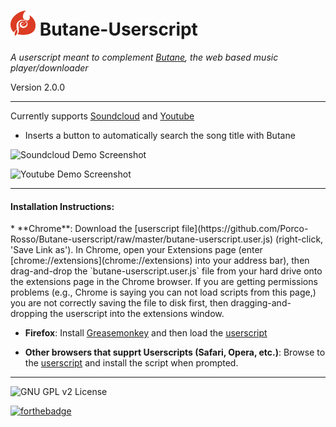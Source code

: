 <img src=https://raw.githubusercontent.com/Porco-Rosso/Butane/master/images/Logo.png width=40 height=40 />  Butane-Userscript
=====

*A userscript meant to complement [Butane](https://rawgit.com/Porco-Rosso/Butane/), the web based music player/downloader*

Version 2.0.0

---

Currently supports [Soundcloud](https://soundcloud.com) and [Youtube](https://www.youtube.com/)
- Inserts a button to automatically search the song title with Butane

![Soundcloud Demo Screenshot](http://i.imgur.com/2pNIlhq.png)


![Youtube Demo Screenshot](http://i.imgur.com/jLlURte.png)




___


<h4>Installation Instructions:</h4>
* **Chrome**: Download the [userscript file](https://github.com/Porco-Rosso/Butane-userscript/raw/master/butane-userscript.user.js) (right-click, 'Save Link as'). In Chrome, open your Extensions page (enter [chrome://extensions](chrome://extensions) into your address bar), then drag-and-drop the `butane-userscript.user.js` file from your hard drive onto the extensions page in the Chrome browser. If you are getting permissions problems (e.g., Chrome is saying you can not load scripts from this page,) you are not correctly saving the file to disk first, then dragging-and-dropping the userscript into the extensions window.


* **Firefox**: Install [Greasemonkey](https://addons.mozilla.org/en-US/firefox/addon/greasemonkey/) and then load the [userscript](https://github.com/Porco-Rosso/Butane-userscript/raw/master/Butane-userscript.user.js)


* **Other browsers that supprt Userscripts (Safari, Opera, etc.)**: Browse to the [userscript](https://github.com/Porco-Rosso/Butane-userscript/raw/master/Butane-userscript.user.js) and install the script when prompted.

--- 
![GNU GPL v2 License](https://img.shields.io/badge/license-GNU%20GPL%20v2-brightgreen.svg?style=flat-square)

 [![forthebadge](http://forthebadge.com/images/badges/built-with-love.svg)](http://forthebadge.com)
